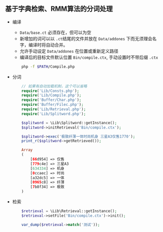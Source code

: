 ## 基于字典检索、RMM算法的分词处理
- 编译
    + `Data/base.ct` 必须存在，但可以为空
    + 新增加的词可以以 `.ct`结尾的文件并放在 `Data/addones` 下而无须理会名字，编译时将自动合并。
    + 允许手动设定 `Data/addones` 在位置或重新定义路径
    + 编译后的目标文件默认位置 `Bin/compile.ctx`, 手动设置时不带后缀 `.ctx`

    ```sh
        php -f $PATH/Compile.php
    ```

- 分词

    ```php
        // 如果有自动加载机制，这个可以省略
        require('Lib/Consts.php');
        require('Lib/Compile.php');
        require('Buffer/Char.php');
        require('Buffer/Filec.php');
        require('Lib/Retrieval.php');
        require('Lib/Splitword.php');

        $splitword = \Lib\Splitword::getInstance();
        $splitword->initRetrieval('Bin/compile.ctx');

        $splitword->exec('极致纤薄一体时尚机身 三星A3仅售1770');
        print_r($splitword->getRetrieved());

        Array
        (
            [66d954] => 仅售
            [779c4e] => 三星A3
            [634334] => 机身
            [0ccaec] => 时尚
            [a32dc5] => 一体
            [0965c8] => 纤薄
            [7b8f34] => 极致
        )
    ```

- 检索

    ```php
        $retrieval = \Lib\Retrieval::getInstance();
        $retrieval->setFile('Bin/compile.ctx')->init();

        var_dump($retrieval->match('测试'));
    ```